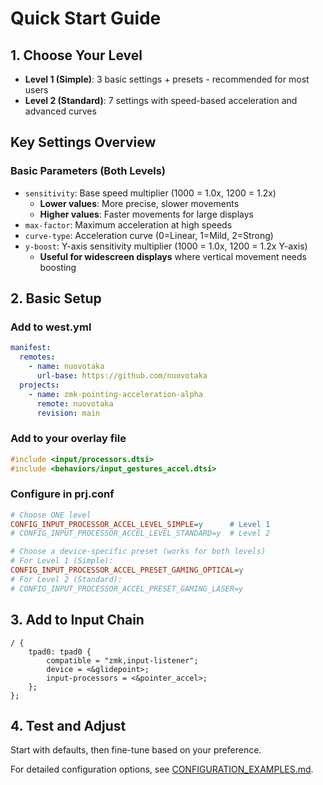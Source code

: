 # Quick Start Guide

## 1. Choose Your Level

- **Level 1 (Simple)**: 3 basic settings + presets - recommended for most users
- **Level 2 (Standard)**: 7 settings with speed-based acceleration and advanced curves

## Key Settings Overview

### Basic Parameters (Both Levels)

- `sensitivity`: Base speed multiplier (1000 = 1.0x, 1200 = 1.2x)
  - **Lower values**: More precise, slower movements
  - **Higher values**: Faster movements for large displays
- `max-factor`: Maximum acceleration at high speeds
- `curve-type`: Acceleration curve (0=Linear, 1=Mild, 2=Strong)
- `y-boost`: Y-axis sensitivity multiplier (1000 = 1.0x, 1200 = 1.2x Y-axis)
  - **Useful for widescreen displays** where vertical movement needs boosting

## 2. Basic Setup

### Add to west.yml

```yaml
manifest:
  remotes:
    - name: nuovotaka
      url-base: https://github.com/nuovotaka
  projects:
    - name: zmk-pointing-acceleration-alpha
      remote: nuovotaka
      revision: main
```

### Add to your overlay file

```c
#include <input/processors.dtsi>
#include <behaviors/input_gestures_accel.dtsi>
```

### Configure in prj.conf

```ini
# Choose ONE level
CONFIG_INPUT_PROCESSOR_ACCEL_LEVEL_SIMPLE=y      # Level 1
# CONFIG_INPUT_PROCESSOR_ACCEL_LEVEL_STANDARD=y  # Level 2

# Choose a device-specific preset (works for both levels)
# For Level 1 (Simple):
CONFIG_INPUT_PROCESSOR_ACCEL_PRESET_GAMING_OPTICAL=y
# For Level 2 (Standard):
# CONFIG_INPUT_PROCESSOR_ACCEL_PRESET_GAMING_LASER=y
```

## 3. Add to Input Chain

```devicetree
/ {
    tpad0: tpad0 {
        compatible = "zmk,input-listener";
        device = <&glidepoint>;
        input-processors = <&pointer_accel>;
    };
};
```

## 4. Test and Adjust

Start with defaults, then fine-tune based on your preference.

For detailed configuration options, see [CONFIGURATION_EXAMPLES.md](CONFIGURATION_EXAMPLES.md).
